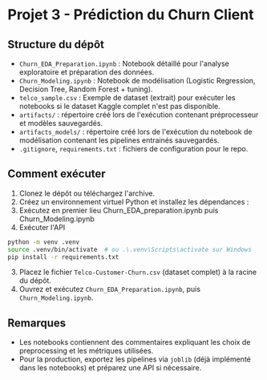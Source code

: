 # Projet 3 - Prédiction du Churn Client

## Structure du dépôt
- `Churn_EDA_Preparation.ipynb` : Notebook détaillé pour l'analyse exploratoire et préparation des données.
- `Churn_Modeling.ipynb` : Notebook de modélisation (Logistic Regression, Decision Tree, Random Forest + tuning).
- `telco_sample.csv` : Exemple de dataset (extrait) pour exécuter les notebooks si le dataset Kaggle complet n'est pas disponible.
- `artifacts/` : répertoire créé lors de l'exécution contenant préprocesseur et modèles sauvegardés.
- `artifacts_models/` : répertoire créé lors de l'exécution du notebook de modélisation contenant les pipelines entrainés sauvegardés.
- `.gitignore`, `requirements.txt` : fichiers de configuration pour le repo.


## Comment exécuter
1. Clonez le dépôt ou téléchargez l'archive.
2. Créez un environnement virtuel Python et installez les dépendances :
3. Exécutez en premier lieu Churn_EDA_preparation.ipynb puis Churn_Modeling.ipynb
4. Exécuter l'API

```bash
python -m venv .venv
source .venv/bin/activate  # ou .\.venv\Scripts\activate sur Windows
pip install -r requirements.txt
```

3. Placez le fichier `Telco-Customer-Churn.csv` (dataset complet) à la racine du dépôt.
4. Ouvrez et exécutez `Churn_EDA_Preparation.ipynb`, puis `Churn_Modeling.ipynb`.


## Remarques
- Les notebooks contiennent des commentaires expliquant les choix de preprocessing et les métriques utilisées.
- Pour la production, exportez les pipelines via `joblib` (déjà implémenté dans les notebooks) et préparez une API si nécessaire.
